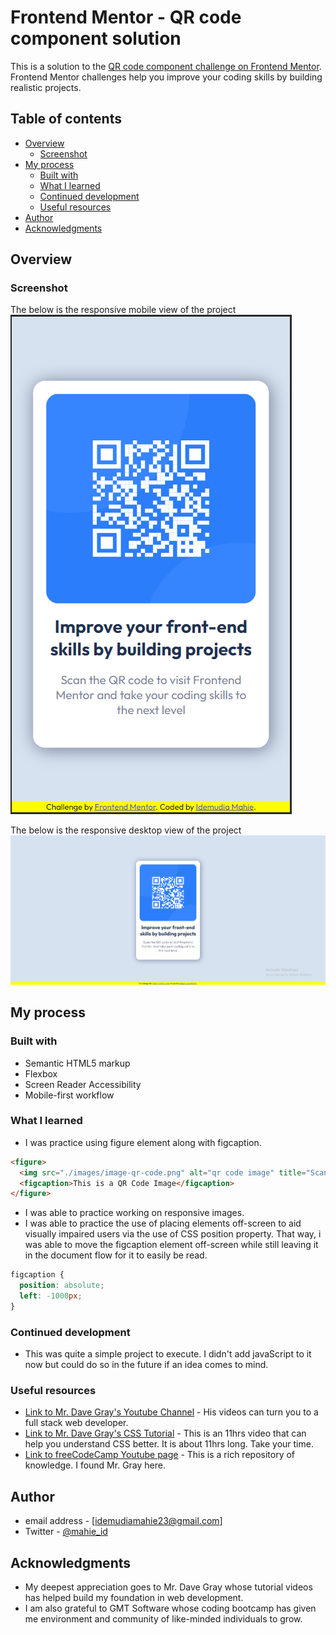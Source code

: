 # Frontend Mentor - QR code component solution

This is a solution to the [QR code component challenge on Frontend Mentor](https://www.frontendmentor.io/challenges/qr-code-component-iux_sIO_H). Frontend Mentor challenges help you improve your coding skills by building realistic projects. 

## Table of contents

- [Overview](#overview)
  - [Screenshot](#screenshot)
- [My process](#my-process)
  - [Built with](#built-with)
  - [What I learned](#what-i-learned)
  - [Continued development](#continued-development)
  - [Useful resources](#useful-resources)
- [Author](#author)
- [Acknowledgments](#acknowledgments)

## Overview

### Screenshot

The below is the responsive mobile view of the project
![](./screenshots/mobile%20view%20image.PNG)


The below is the responsive desktop view of the project
![](./screenshots/desktop%20view%20image.PNG)



## My process

### Built with

- Semantic HTML5 markup
- Flexbox
- Screen Reader Accessibility
- Mobile-first workflow

### What I learned

- I was practice using figure element along with figcaption.

```html
<figure>
  <img src="./images/image-qr-code.png" alt="qr code image" title="Scan this code to watch nothing happen" width="576" height="576" loading="lazy">
  <figcaption>This is a QR Code Image</figcaption>
</figure>
```

- I was able to practice working on responsive images.
- I was able to practice the use of placing elements off-screen to aid visually impaired users via the use of CSS position property. That way, i was able to move the figcaption element off-screen while still leaving it in the document flow for it to easily be read.

```css
figcaption {
  position: absolute;
  left: -1000px;
}
```

### Continued development

- This was quite a simple project to execute. I didn't add javaScript to it now but could do so in the future if an idea comes to mind.


### Useful resources

- [Link to Mr. Dave Gray's Youtube Channel](https://www.youtube.com/@DaveGrayTeachesCode) - His videos can turn you to a full stack web developer.
- [Link to Mr. Dave Gray's CSS Tutorial](https://www.youtube.com/watch?v=n4R2E7O-Ngo) - This is an 11hrs video that can help you understand CSS better. It is about 11hrs long. Take your time.
- [Link to freeCodeCamp Youtube page](https://www.youtube.com/@freecodecamp) - This is a rich repository of knowledge. I found Mr. Gray here.

## Author

- email address - [idemudiamahie23@gmail.com]
- Twitter - [@mahie_id](https://twitter.com/mahie_id)

## Acknowledgments

- My deepest appreciation goes to Mr. Dave Gray whose tutorial videos has helped build my foundation in web development.
- I am also grateful to GMT Software whose coding bootcamp has given me environment and community of like-minded individuals to grow.
